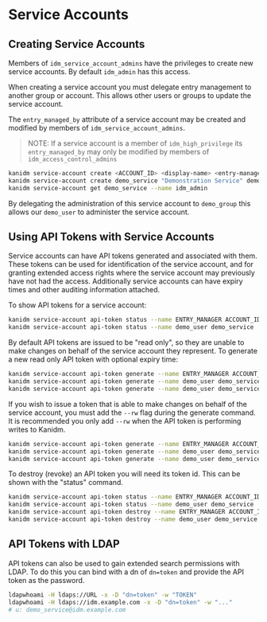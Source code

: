 # Service Accounts

## Creating Service Accounts

Members of `idm_service_account_admins` have the privileges to create new service accounts. By
default `idm_admin` has this access.

When creating a service account you must delegate entry management to another group or account. This
allows other users or groups to update the service account.

The `entry_managed_by` attribute of a service account may be created and modified by members of
`idm_service_account_admins`.

> NOTE: If a service account is a member of `idm_high_privilege` its `entry_managed_by` may only be
> modified by members of `idm_access_control_admins`

```bash
kanidm service-account create <ACCOUNT_ID> <display-name> <entry-managed-by>
kanidm service-account create demo_service "Demonstration Service" demo_group --name idm_admin
kanidm service-account get demo_service --name idm_admin
```

By delegating the administration of this service account to `demo_group` this allows our `demo_user`
to administer the service account.

## Using API Tokens with Service Accounts

Service accounts can have API tokens generated and associated with them. These tokens can be used
for identification of the service account, and for granting extended access rights where the service
account may previously have not had the access. Additionally service accounts can have expiry times
and other auditing information attached.

To show API tokens for a service account:

```bash
kanidm service-account api-token status --name ENTRY_MANAGER ACCOUNT_ID
kanidm service-account api-token status --name demo_user demo_service
```

By default API tokens are issued to be "read only", so they are unable to make changes on behalf of
the service account they represent. To generate a new read only API token with optional expiry time:

```bash
kanidm service-account api-token generate --name ENTRY_MANAGER ACCOUNT_ID LABEL [EXPIRY]
kanidm service-account api-token generate --name demo_user demo_service "Test Token"
kanidm service-account api-token generate --name demo_user demo_service "Test Token" 2020-09-25T11:22:02+10:00
```

If you wish to issue a token that is able to make changes on behalf of the service account, you must
add the `--rw` flag during the generate command. It is recommended you only add `--rw` when the API
token is performing writes to Kanidm.

```bash
kanidm service-account api-token generate --name ENTRY_MANAGER ACCOUNT_ID LABEL [EXPIRY] --rw
kanidm service-account api-token generate --name demo_user demo_service "Test Token" --rw
kanidm service-account api-token generate --name demo_user demo_service "Test Token" 2020-09-25T11:22:02+10:00 --rw
```

To destroy (revoke) an API token you will need its token id. This can be shown with the "status"
command.

```bash
kanidm service-account api-token status --name ENTRY_MANAGER ACCOUNT_ID
kanidm service-account api-token status --name demo_user demo_service
kanidm service-account api-token destroy --name ENTRY_MANAGER ACCOUNT_ID TOKEN_ID
kanidm service-account api-token destroy --name demo_user demo_service 4de2a4e9-e06a-4c5e-8a1b-33f4e7dd5dc7
```

## API Tokens with LDAP

API tokens can also be used to gain extended search permissions with LDAP. To do this you can bind
with a dn of `dn=token` and provide the API token as the password.

```bash
ldapwhoami -H ldaps://URL -x -D "dn=token" -w "TOKEN"
ldapwhoami -H ldaps://idm.example.com -x -D "dn=token" -w "..."
# u: demo_service@idm.example.com
```
